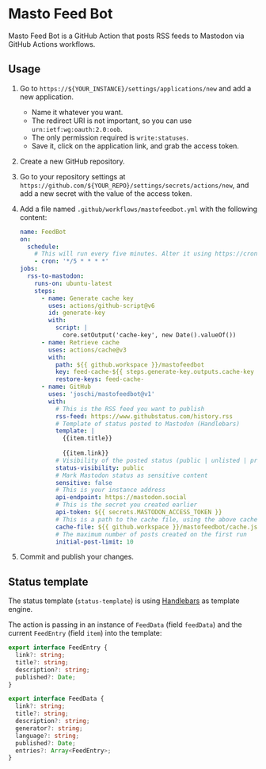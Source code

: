 # Masto Feed Bot

Masto Feed Bot is a GitHub Action that posts RSS feeds to Mastodon via GitHub Actions workflows.

## Usage

1. Go to `https://${YOUR_INSTANCE}/settings/applications/new` and add a new application.
   - Name it whatever you want.
   - The redirect URI is not important, so you can use `urn:ietf:wg:oauth:2.0:oob`.
   - The only permission required is `write:statuses`.
   - Save it, click on the application link, and grab the access token. 

2. Create a new GitHub repository.
3. Go to your repository settings at `https://github.com/${YOUR_REPO}/settings/secrets/actions/new`, and add a new
   secret with the value of the access token.
4. Add a file named `.github/workflows/mastofeedbot.yml` with the following content:

    ```yaml
    name: FeedBot
    on:
      schedule:
        # This will run every five minutes. Alter it using https://crontab.guru/.
        - cron: '*/5 * * * *'  
    jobs:
      rss-to-mastodon:
        runs-on: ubuntu-latest
        steps:
          - name: Generate cache key
            uses: actions/github-script@v6
            id: generate-key
            with:
              script: |
                core.setOutput('cache-key', new Date().valueOf())
          - name: Retrieve cache
            uses: actions/cache@v3
            with:
              path: ${{ github.workspace }}/mastofeedbot
              key: feed-cache-${{ steps.generate-key.outputs.cache-key }}
              restore-keys: feed-cache-
          - name: GitHub
            uses: 'joschi/mastofeedbot@v1'
            with:
              # This is the RSS feed you want to publish
              rss-feed: https://www.githubstatus.com/history.rss
              # Template of status posted to Mastodon (Handlebars)
              template: |
                {{item.title}}
                
                {{item.link}}
              # Visibility of the posted status (public | unlisted | private | direct)
              status-visibility: public
              # Mark Mastodon status as sensitive content
              sensitive: false
              # This is your instance address
              api-endpoint: https://mastodon.social
              # This is the secret you created earlier
              api-token: ${{ secrets.MASTODON_ACCESS_TOKEN }}
              # This is a path to the cache file, using the above cache path
              cache-file: ${{ github.workspace }}/mastofeedbot/cache.json
              # The maximum number of posts created on the first run
              initial-post-limit: 10
    ```

5. Commit and publish your changes.

## Status template

The status template (`status-template`) is using [Handlebars](https://handlebarsjs.com/) as template engine.

The action is passing in an instance of `FeedData` (field `feedData`) and the current `FeedEntry` (field `item`) into the template:

```typescript
export interface FeedEntry {
  link?: string;
  title?: string;
  description?: string;
  published?: Date;
}

export interface FeedData {
  link?: string;
  title?: string;
  description?: string;
  generator?: string;
  language?: string;
  published?: Date;
  entries?: Array<FeedEntry>;
}
```

